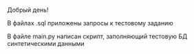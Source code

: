 Добрый день!

В файлах .sql приложены запросы к тестовому заданию

В файле main.py написан скрипт, заполняющий тестовую БД синтетическими данными
